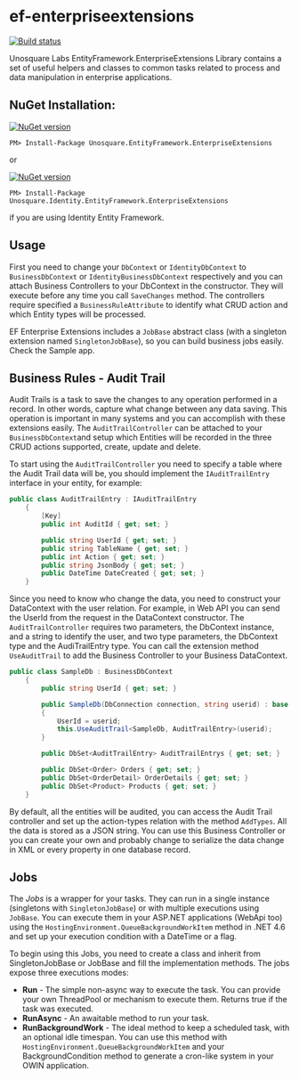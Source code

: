 # ef-enterpriseextensions
[![Build status](https://ci.appveyor.com/api/projects/status/6e5vk7s69ur34nd0?svg=true)](https://ci.appveyor.com/project/geoperez/ef-enterpriseextensions)

Unosquare Labs EntityFramework.EnterpriseExtensions Library contains a set of useful helpers and classes to common tasks related to process and data manipulation in enterprise applications.

NuGet Installation:
-------------------

[![NuGet version](https://badge.fury.io/nu/Unosquare.EntityFramework.EnterpriseExtensions.svg)](https://badge.fury.io/nu/Unosquare.EntityFramework.EnterpriseExtensions)
```
PM> Install-Package Unosquare.EntityFramework.EnterpriseExtensions
```

or

[![NuGet version](https://badge.fury.io/nu/Unosquare.Identity.EntityFramework.EnterpriseExtensions.svg)](https://badge.fury.io/nu/Unosquare.Identity.EntityFramework.EnterpriseExtensions)
```
PM> Install-Package Unosquare.Identity.EntityFramework.EnterpriseExtensions
```

if you are using Identity Entity Framework.

Usage
---

First you need to change your `DbContext` or `IdentityDbContext` to `BusinessDbContext` or `IdentityBusinessDbContext` respectively and you can attach Business Controllers to your DbContext in the constructor. They will execute before any time you call `SaveChanges` method. The controllers require specified a `BusinessRuleAttribute` to
identify what CRUD action and which Entity types will be processed.

EF Enterprise Extensions includes a `JobBase` abstract class (with a singleton extension named `SingletonJobBase`), so you can build business jobs easily. Check the Sample app.

Business Rules - Audit Trail
----------------------------

Audit Trails is a task to save the changes to any operation performed in a record. In other words, capture what change between any data saving. This operation is important in many systems and you can accomplish with these extensions easily. The `AuditTrailController` can be attached to your `BusinessDbContext`and setup which Entities will be recorded in the three CRUD actions supported, create, update and delete.

To start using the `AuditTrailController` you need to specify a table where the Audit Trail data will be, you should implement the `IAuditTrailEntry` interface in your entity, for example:

```csharp
public class AuditTrailEntry : IAuditTrailEntry
    {
        [Key]
        public int AuditId { get; set; }

        public string UserId { get; set; }
        public string TableName { get; set; }
        public int Action { get; set; }
        public string JsonBody { get; set; }
        public DateTime DateCreated { get; set; }
    }
```

Since you need to know who change the data, you need to construct your DataContext with the user relation. For example, in Web API you can send the UserId from the request in the DataContext constructor. The `AuditTrailController` requires two parameters, the DbContext instance, and a string to identify the user, and two type parameters, the DbContext type and the AudiTrailEntry type.  You can call the extension method `UseAuditTrail` to add the Business Controller to your Business DataContext.

```csharp
public class SampleDb : BusinessDbContext
    {
        public string UserId { get; set; }

        public SampleDb(DbConnection connection, string userid) : base(connection, true)
        {
            UserId = userid;
            this.UseAuditTrail<SampleDb, AuditTrailEntry>(userid);
        }

        public DbSet<AuditTrailEntry> AuditTrailEntrys { get; set; }

        public DbSet<Order> Orders { get; set; }
        public DbSet<OrderDetail> OrderDetails { get; set; }
        public DbSet<Product> Products { get; set; }
    }

```

By default, all the entities will be audited, you can access the Audit Trail controller and set up the action-types relation with the method `AddTypes`. All the data is stored as a JSON string. You can use this Business Controller or you can create your own and probably change to serialize the data change in XML or every property in one database record.

Jobs
----

The *Jobs* is a wrapper for your tasks. They can run in a single instance (singletons with `SingletonJobBase`) or with multiple executions using `JobBase`. You can execute them in your ASP.NET applications (WebApi too) using the `HostingEnvironment.QueueBackgroundWorkItem` method in .NET 4.6 and set up your execution condition with a DateTime or a flag.

To begin using this Jobs, you need to create a class and inherit from SingletonJobBase or JobBase and fill the implementation methods. The jobs expose three executions modes:

* **Run** - The simple non-async way to execute the task. You can provide your own ThreadPool or mechanism to execute them. Returns true if the task was executed.
* **RunAsync** - An awaitable method to run your task.
* **RunBackgroundWork** - The ideal method to keep a scheduled task, with an optional idle timespan. You can use this method with `HostingEnvironment.QueueBackgroundWorkItem` and your BackgroundCondition method to generate a cron-like system in your OWIN application.
